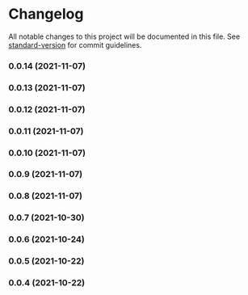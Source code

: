 # Changelog

All notable changes to this project will be documented in this file. See [standard-version](https://github.com/conventional-changelog/standard-version) for commit guidelines.

### 0.0.14 (2021-11-07)

### 0.0.13 (2021-11-07)

### 0.0.12 (2021-11-07)

### 0.0.11 (2021-11-07)

### 0.0.10 (2021-11-07)

### 0.0.9 (2021-11-07)

### 0.0.8 (2021-11-07)

### 0.0.7 (2021-10-30)

### 0.0.6 (2021-10-24)

### 0.0.5 (2021-10-22)

### 0.0.4 (2021-10-22)
